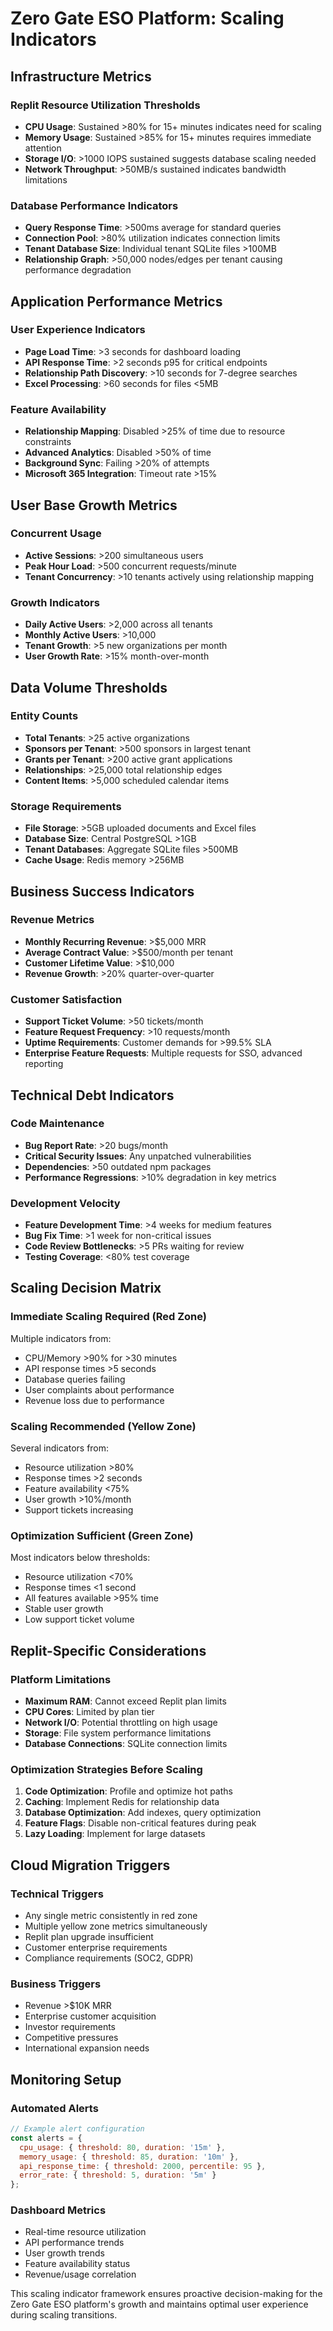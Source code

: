 # Zero Gate ESO Platform: Scaling Indicators

## Infrastructure Metrics

### Replit Resource Utilization Thresholds
- **CPU Usage**: Sustained >80% for 15+ minutes indicates need for scaling
- **Memory Usage**: Sustained >85% for 15+ minutes requires immediate attention  
- **Storage I/O**: >1000 IOPS sustained suggests database scaling needed
- **Network Throughput**: >50MB/s sustained indicates bandwidth limitations

### Database Performance Indicators
- **Query Response Time**: >500ms average for standard queries
- **Connection Pool**: >80% utilization indicates connection limits
- **Tenant Database Size**: Individual tenant SQLite files >100MB
- **Relationship Graph**: >50,000 nodes/edges per tenant causing performance degradation

## Application Performance Metrics

### User Experience Indicators
- **Page Load Time**: >3 seconds for dashboard loading
- **API Response Time**: >2 seconds p95 for critical endpoints
- **Relationship Path Discovery**: >10 seconds for 7-degree searches
- **Excel Processing**: >60 seconds for files <5MB

### Feature Availability
- **Relationship Mapping**: Disabled >25% of time due to resource constraints
- **Advanced Analytics**: Disabled >50% of time
- **Background Sync**: Failing >20% of attempts
- **Microsoft 365 Integration**: Timeout rate >15%

## User Base Growth Metrics

### Concurrent Usage
- **Active Sessions**: >200 simultaneous users
- **Peak Hour Load**: >500 concurrent requests/minute
- **Tenant Concurrency**: >10 tenants actively using relationship mapping

### Growth Indicators
- **Daily Active Users**: >2,000 across all tenants
- **Monthly Active Users**: >10,000 
- **Tenant Growth**: >5 new organizations per month
- **User Growth Rate**: >15% month-over-month

## Data Volume Thresholds

### Entity Counts
- **Total Tenants**: >25 active organizations
- **Sponsors per Tenant**: >500 sponsors in largest tenant
- **Grants per Tenant**: >200 active grant applications
- **Relationships**: >25,000 total relationship edges
- **Content Items**: >5,000 scheduled calendar items

### Storage Requirements
- **File Storage**: >5GB uploaded documents and Excel files
- **Database Size**: Central PostgreSQL >1GB
- **Tenant Databases**: Aggregate SQLite files >500MB
- **Cache Usage**: Redis memory >256MB

## Business Success Indicators

### Revenue Metrics
- **Monthly Recurring Revenue**: >$5,000 MRR
- **Average Contract Value**: >$500/month per tenant
- **Customer Lifetime Value**: >$10,000
- **Revenue Growth**: >20% quarter-over-quarter

### Customer Satisfaction
- **Support Ticket Volume**: >50 tickets/month
- **Feature Request Frequency**: >10 requests/month
- **Uptime Requirements**: Customer demands for >99.5% SLA
- **Enterprise Feature Requests**: Multiple requests for SSO, advanced reporting

## Technical Debt Indicators

### Code Maintenance
- **Bug Report Rate**: >20 bugs/month
- **Critical Security Issues**: Any unpatched vulnerabilities
- **Dependencies**: >50 outdated npm packages
- **Performance Regressions**: >10% degradation in key metrics

### Development Velocity
- **Feature Development Time**: >4 weeks for medium features
- **Bug Fix Time**: >1 week for non-critical issues
- **Code Review Bottlenecks**: >5 PRs waiting for review
- **Testing Coverage**: <80% test coverage

## Scaling Decision Matrix

### Immediate Scaling Required (Red Zone)
Multiple indicators from:
- CPU/Memory >90% for >30 minutes
- API response times >5 seconds
- Database queries failing
- User complaints about performance
- Revenue loss due to performance

### Scaling Recommended (Yellow Zone)
Several indicators from:
- Resource utilization >80%
- Response times >2 seconds
- Feature availability <75%
- User growth >10%/month
- Support tickets increasing

### Optimization Sufficient (Green Zone)
Most indicators below thresholds:
- Resource utilization <70%
- Response times <1 second
- All features available >95% time
- Stable user growth
- Low support ticket volume

## Replit-Specific Considerations

### Platform Limitations
- **Maximum RAM**: Cannot exceed Replit plan limits
- **CPU Cores**: Limited by plan tier
- **Network I/O**: Potential throttling on high usage
- **Storage**: File system performance limitations
- **Database Connections**: SQLite connection limits

### Optimization Strategies Before Scaling
1. **Code Optimization**: Profile and optimize hot paths
2. **Caching**: Implement Redis for relationship data
3. **Database Optimization**: Add indexes, query optimization
4. **Feature Flags**: Disable non-critical features during peak
5. **Lazy Loading**: Implement for large datasets

## Cloud Migration Triggers

### Technical Triggers
- Any single metric consistently in red zone
- Multiple yellow zone metrics simultaneously
- Replit plan upgrade insufficient
- Customer enterprise requirements
- Compliance requirements (SOC2, GDPR)

### Business Triggers
- Revenue >$10K MRR
- Enterprise customer acquisition
- Investor requirements
- Competitive pressures
- International expansion needs

## Monitoring Setup

### Automated Alerts
```javascript
// Example alert configuration
const alerts = {
  cpu_usage: { threshold: 80, duration: '15m' },
  memory_usage: { threshold: 85, duration: '10m' },
  api_response_time: { threshold: 2000, percentile: 95 },
  error_rate: { threshold: 5, duration: '5m' }
};
```

### Dashboard Metrics
- Real-time resource utilization
- API performance trends
- User growth trends
- Feature availability status
- Revenue/usage correlation

This scaling indicator framework ensures proactive decision-making for the Zero Gate ESO platform's growth and maintains optimal user experience during scaling transitions.
